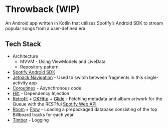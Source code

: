 Throwback (WIP)
===========================================
An Android app written in Kotlin that utilizes Spotify’s Android SDK to stream popular songs from a user-defined era

<h2>Tech Stack</h2>

- Architecture
  - MVVM - Using ViewModels and LiveData
  - Repository pattern
- [Spotify Android SDK](https://github.com/spotify/android-sdk)
- [Jetpack Navigation](https://developer.android.com/guide/navigation) - Used to switch between fragments in this single-activity app
- [Coroutines](https://github.com/Kotlin/kotlinx.coroutines) - Asynchronous code
- [Hilt](https://dagger.dev/hilt/) - Dependency Injection
- [Retrofit](https://square.github.io/retrofit/) + [OKHttp](https://square.github.io/okhttp/) + [Glide](https://bumptech.github.io/glide/) - Fetching metadata and album artwork for the Queue with the RESTful [Spotify Web API](https://developer.spotify.com/documentation/web-api/)
- [Room](https://developer.android.com/jetpack/androidx/releases/room) + [Flow](https://developer.android.com/kotlin/flow) - Loading a prepackaged database consisting of the top Billboard tracks for each year
- [Timber](https://github.com/JakeWharton/timber) - Logging

